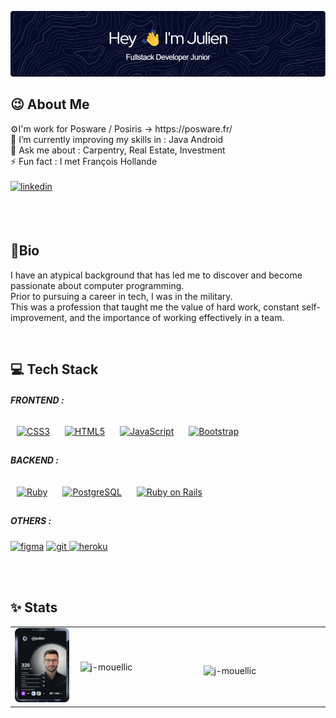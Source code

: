 ![Header](./github-header.png)


<h2>😉 About Me</h2>
⚙️I'm work for Posware / Posiris -> https://posware.fr/<br/>
🌱 I’m currently improving my skills in : Java Android<br/>
💬 Ask me about : Carpentry, Real Estate, Investment<br/>
⚡ Fun fact : I met François Hollande<br/><br/>
<a href="https://linkedin.com/in/julien-mouellic" target="_blank">
<img src=https://img.shields.io/badge/linkedin-%231E77B5.svg?&style=for-the-badge&logo=linkedin&logoColor=white alt=linkedin style="margin-bottom: 5px;" />
</a>

<br/><br/>

<h2>🚀Bio</h2>
<p>I have an atypical background that has led me to discover and become passionate about computer programming.<br/> Prior to pursuing a career in tech, I was in        the military. <br/>This was a profession that taught me the value of hard work, constant self-improvement, and the importance of working effectively in a team.       </p>

<br/>

<h2>💻 Tech Stack</h2> 
<h5>FRONTEND :</h5>
      <a href="https://www.w3schools.com/css/" target="_blank"><img style="margin: 10px" src="https://profilinator.rishav.dev/skills-assets/css3-original-wordmark.svg" alt="CSS3" height="40" /></a>  
      <a href="https://en.wikipedia.org/wiki/HTML5" target="_blank"><img style="margin: 10px" src="https://profilinator.rishav.dev/skills-assets/html5-original-wordmark.svg" alt="HTML5" height="40" /></a>  
      <a href="https://www.javascript.com/" target="_blank"><img style="margin: 10px" src="https://profilinator.rishav.dev/skills-assets/javascript-original.svg" alt="JavaScript" height="40" /></a>  
      <a href="https://getbootstrap.com/docs/3.4/javascript/" target="_blank"><img style="margin: 10px" src="https://profilinator.rishav.dev/skills-assets/bootstrap-plain.svg" alt="Bootstrap" height="40" /></a>  </br> 
      
<h5>BACKEND :</h5>
         <a href="https://www.ruby-lang.org/en/" target="_blank"><img style="margin: 10px" src="https://profilinator.rishav.dev/skills-assets/ruby-original-wordmark.svg" alt="Ruby" height="40" /></a>  
         <a href="https://www.postgresql.org/" target="_blank"><img style="margin: 10px" src="https://profilinator.rishav.dev/skills-assets/postgresql-original-wordmark.svg" alt="PostgreSQL" height="40" /></a>  
         <a href="https://rubyonrails.org/" target="_blank"><img style="margin: 10px" src="https://profilinator.rishav.dev/skills-assets/rails-original-wordmark.svg" alt="Ruby on Rails" height="40" /></a> </br> 
         
<h5>OTHERS :</h5>
<a href="https://www.figma.com/" target="_blank" rel="noreferrer"> <img src="https://www.vectorlogo.zone/logos/figma/figma-icon.svg" alt="figma" width="40" height="40"/></a>
<a href="https://git-scm.com/" target="_blank" rel="noreferrer"> <img src="https://www.vectorlogo.zone/logos/git-scm/git-scm-icon.svg" alt="git" width="40" height="40"/> </a> 
<a href="https://heroku.com" target="_blank" rel="noreferrer"> <img src="https://www.vectorlogo.zone/logos/heroku/heroku-icon.svg" alt="heroku" width="40" height="40"/> </a>
         
<br/><br/>
   
   
<h2>✨ Stats </h2>   
<table border="0">
    <tr>
        <td width="20%">
          <a href="https://app.daily.dev/DailyDevTips"><img src="https://github.com/j-mouellic/j-mouellic/blob/main/devcard.svg" width="200" alt="Julien Mouellic's Dev Card"/>   </a>
      </td>
        <td width="40%">
          <p>&nbsp;<img align="center" src="https://github-readme-stats.vercel.app/api?username=j-mouellic&show_icons=true&locale=en" alt="j-mouellic" /></p>
      </td>
      <td width="40%">
        <p><img align="left" src="https://github-readme-stats.vercel.app/api/top-langs?username=j-mouellic&show_icons=true&locale=en&layout=compact" alt="j-mouellic" /></p>
      </td>
    </tr>
</table>    
